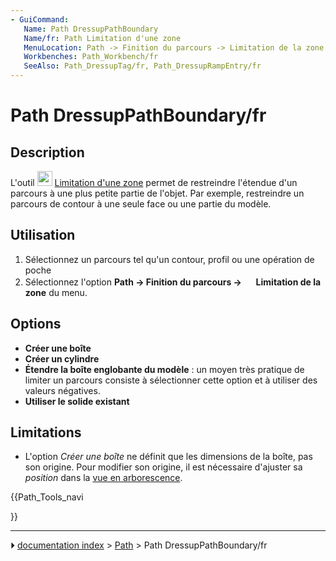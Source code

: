 ```yaml
---
- GuiCommand:
   Name: Path DressupPathBoundary
   Name/fr: Path Limitation d'une zone
   MenuLocation: Path -> Finition du parcours -> Limitation de la zone
   Workbenches: Path_Workbench/fr
   SeeAlso: Path_DressupTag/fr, Path_DressupRampEntry/fr
---
```


# Path DressupPathBoundary/fr

## Description

L\'outil <img alt="" src=images/Path_DressupPathBoundary.svg  style="width:24px;"> [Limitation d\'une zone](Path_DressupPathBoundary.md) permet de restreindre l\'étendue d\'un parcours à une plus petite partie de l\'objet. Par exemple, restreindre un parcours de contour à une seule face ou une partie du modèle.



## Utilisation

1.  Sélectionnez un parcours tel qu\'un contour, profil ou une opération de poche
2.  Sélectionnez l\'option **Path → Finition du parcours → <img src="images/Path_DressupPathBoundary.svg" width=16px> Limitation de la zone** du menu.

## Options

-   **Créer une boîte**
-   **Créer un cylindre**
-   **Étendre la boîte englobante du modèle** : un moyen très pratique de limiter un parcours consiste à sélectionner cette option et à utiliser des valeurs négatives.
-   **Utiliser le solide existant**

## Limitations

-   L\'option *Créer une boîte* ne définit que les dimensions de la boîte, pas son origine. Pour modifier son origine, il est nécessaire d\'ajuster sa *position* dans la [vue en arborescence](Tree_view/fr.md).





{{Path_Tools_navi

}}



---
⏵ [documentation index](../README.md) > [Path](Path_Workbench.md) > Path DressupPathBoundary/fr
